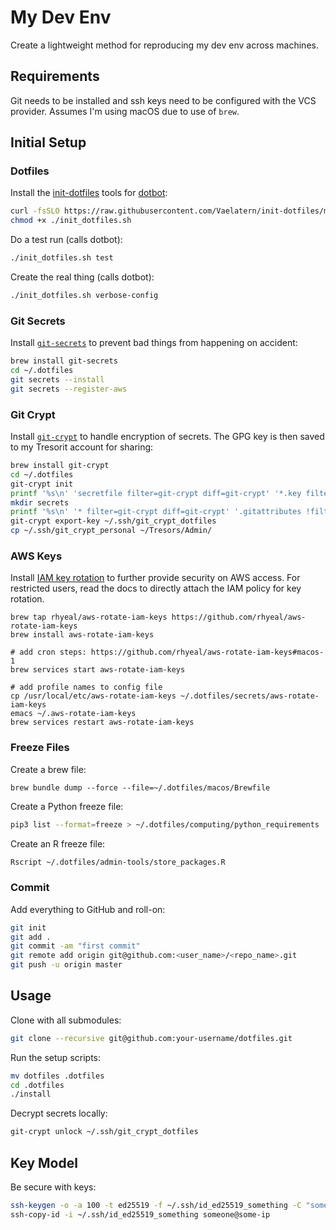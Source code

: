 # My Dev Env

Create a lightweight method for reproducing my dev env across machines.

## Requirements

Git needs to be installed and ssh keys need to be configured with the VCS provider. Assumes I'm using macOS due to use of `brew`.

## Initial Setup

### Dotfiles

Install the [init-dotfiles](https://github.com/Vaelatern/init-dotfiles) tools for [dotbot](https://git.io/dotbot):

```bash
curl -fsSLO https://raw.githubusercontent.com/Vaelatern/init-dotfiles/master/init_dotfiles.sh
chmod +x ./init_dotfiles.sh
```

Do a test run (calls dotbot):

```bash
./init_dotfiles.sh test
```

Create the real thing (calls dotbot):

```bash
./init_dotfiles.sh verbose-config
```

### Git Secrets

Install [`git-secrets`](https://github.com/awslabs/git-secrets) to prevent bad things from happening on accident:

```bash
brew install git-secrets
cd ~/.dotfiles
git secrets --install
git secrets --register-aws
```

### Git Crypt

Install [`git-crypt`](https://github.com/AGWA/git-crypt) to handle encryption of secrets. The GPG key is then saved to my Tresorit account for sharing:

```bash
brew install git-crypt
cd ~/.dotfiles
git-crypt init
printf '%s\n' 'secretfile filter=git-crypt diff=git-crypt' '*.key filter=git-crypt diff=git-crypt' > .gitattributes
mkdir secrets
printf '%s\n' '* filter=git-crypt diff=git-crypt' '.gitattributes !filter !diff' > .secrets/.gitattributes
git-crypt export-key ~/.ssh/git_crypt_dotfiles
cp ~/.ssh/git_crypt_personal ~/Tresors/Admin/
```

### AWS Keys

Install [IAM key rotation](https://aws-rotate-iam-keys.com/) to further provide security on AWS access. For restricted users, read the docs to directly attach  the IAM policy for key rotation.

```shell
brew tap rhyeal/aws-rotate-iam-keys https://github.com/rhyeal/aws-rotate-iam-keys
brew install aws-rotate-iam-keys

# add cron steps: https://github.com/rhyeal/aws-rotate-iam-keys#macos-1
brew services start aws-rotate-iam-keys

# add profile names to config file
cp /usr/local/etc/aws-rotate-iam-keys ~/.dotfiles/secrets/aws-rotate-iam-keys
emacs ~/.aws-rotate-iam-keys
brew services restart aws-rotate-iam-keys
```

### Freeze Files

Create a brew file:

```shell
brew bundle dump --force --file=~/.dotfiles/macos/Brewfile
```

Create a Python freeze file:

```bash
pip3 list --format=freeze > ~/.dotfiles/computing/python_requirements
```

Create an R freeze file:

```bash
Rscript ~/.dotfiles/admin-tools/store_packages.R
```

### Commit

Add everything to GitHub and roll-on:

```bash
git init
git add .
git commit -am "first commit"
git remote add origin git@github.com:<user_name>/<repo_name>.git
git push -u origin master
```

## Usage

Clone with all submodules:

``` bash
git clone --recursive git@github.com:your-username/dotfiles.git
```

Run the setup scripts:

``` bash
mv dotfiles .dotfiles
cd .dotfiles
./install
```

Decrypt secrets locally:

```bash
git-crypt unlock ~/.ssh/git_crypt_dotfiles
```

## Key Model

Be secure with keys:

```bash
ssh-keygen -o -a 100 -t ed25519 -f ~/.ssh/id_ed25519_something -C "someone"
ssh-copy-id -i ~/.ssh/id_ed25519_something someone@some-ip
```
